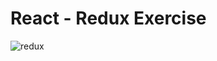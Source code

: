 # React - Redux Exercise

![redux](https://user-images.githubusercontent.com/81381511/214395538-72f50e0f-b2fd-4ef3-91dd-882769808c54.gif)
